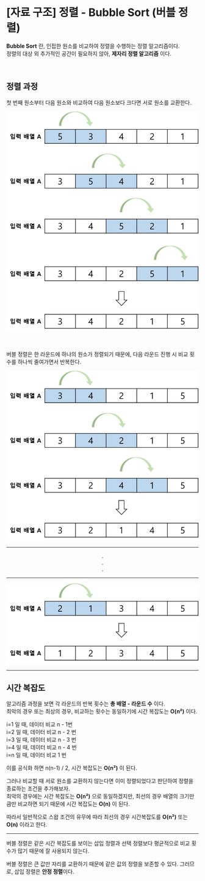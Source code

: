 # [자료 구조] 정렬 - Bubble Sort (버블 정렬)

**Bubble Sort** 란, 인접한 원소를 비교하여 정렬을 수행하는 정렬 알고리즘이다.   
정렬의 대상 외 추가적인 공간이 필요하지 않아, **제자리 정렬 알고리즘** 이다.

<br />

## 정렬 과정
첫 번째 원소부터 다음 원소와 비교하여 다음 원소보다 크다면 서로 원소를 교환한다. 

![img.png](img/img.png)

<br />

버블 정렬은 한 라운드에 하나의 원소가 정렬되기 때문에, 다음 라운드 진행 시 비교 횟수를 하나씩 줄여가면서 반복한다.

![img_1.png](img/img_1.png)

<hr />

<div style="text-align: center;">
. <br />
. <br />
. <br />
</div>

<hr />

![img_2.png](img/img_2.png)

<hr />

## 시간 복잡도
알고리즘 과정을 보면 각 라운드의 반복 횟수는 **총 배열 - 라운드 수** 이다.   
최악의 경우 또는 최상의 경우, 비교하는 횟수는 동일하기에 시간 복잡도는 **O(n²)** 이다.

i=1 일 때, 데이터 비교 n - 1번   
i=2 일 때, 데이터 비교 n - 2 번   
i=3 일 때, 데이터 비교 n - 3 번   
i=4 일 때, 데이터 비교 n - 4 번   
i=n 일 때, 데이터 비교 1 번

이를 공식화 하면 n(n-1) / 2, 시간 복잡도는 **O(n²)** 이 된다.

그러나 비교할 때 서로 원소를 교환하지 않는다면 이미 정렬되었다고 판단하여 정렬을 종료하는 조건을 추가해보자.   
최악의 경우에는 시간 복잡도는 **O(n²)** 으로 동일하겠지만, 최선의 경우 배열의 크기만큼만 비교하면 되기 때문에 시간 복잡도는 **O(n)** 이 된다.

따라서 일반적으로 스왑 조건의 유무에 따라 최선의 경우 시간복잡도를 **O(n²)** 또는 **O(n)** 이라고 한다.

<hr />

버블 정렬은 같은 시간 복잡도를 보이는 삽입 정렬과 선택 정렬보다 평균적으로 비교 횟수가 많기 때문에 잘 사용되지 않는다.   

버블 정렬은 큰 값만 자리를 교환하기 때문에 같은 값의 정렬을 보존할 수 있다. 
그러므로, 삽입 정렬은 **안정 정렬**이다.